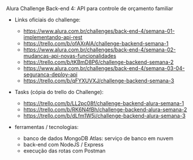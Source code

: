 Alura Challenge Back-end 4: API para controle de orçamento familiar

* Links oficiais do challenge:
  * https://www.alura.com.br/challenges/back-end-4/semana-01-implementando-api-rest
  * https://trello.com/b/ofAXrAlA/challenge-backend-semana-1
  * https://www.alura.com.br/challenges/back-end-4/semana-02-mudancas-api-novas-funcionalidades
  * https://trello.com/b/tKBmD8P6/challenge-backend-semana-2
  * https://www.alura.com.br/challenges/back-end-4/semana-03-04-seguranca-deploy-api
  * https://trello.com/b/qFYXUVXJ/challenge-backend-semana-3


* Tasks (cópia do trello do Challenge): 
  * https://trello.com/b/LL2pc08f/challenge-backend-alura-semana-1
  * https://trello.com/b/RK6N4fBh/challenge-backend-alura-semana-2
  * https://trello.com/b/dLfm1W5j/challenge-backend-alura-semana-3

* ferramentas / tecnologias:

  * banco de dados MongoDB Atlas: serviço de banco em nuvem
  * back-end com NodeJS / Express
  * execução das rotas com Postman
